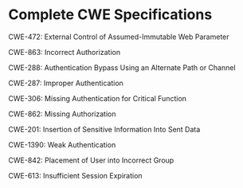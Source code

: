 

# Complete CWE Specifications

CWE-472: External Control of Assumed-Immutable Web Parameter

CWE-863: Incorrect Authorization

CWE-288: Authentication Bypass Using an Alternate Path or Channel

CWE-287: Improper Authentication

CWE-306: Missing Authentication for Critical Function

CWE-862: Missing Authorization

CWE-201: Insertion of Sensitive Information Into Sent Data

CWE-1390: Weak Authentication

CWE-842: Placement of User into Incorrect Group

CWE-613: Insufficient Session Expiration